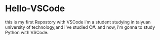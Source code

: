 # Hello-VSCode
this is my first Repostory with VSCode
i'm a student studying in taiyuan university of technology,and i've studied C#.
and now, i'm gonna to study Python with VSCode.
